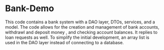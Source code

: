 # Bank-Demo
This code contains a bank system with a DAO layer, DTOs, services, and a model. 
The code allows for the creation and management of bank accounts, withdrawl and deposit money , and checking account balances.
It replies to loan requests as well.
To simplify the initial development, an array list is used in the DAO layer instead of connecting to a database.
